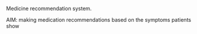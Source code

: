 Medicine recommendation system.

AIM: making medication recommendations 
based on the symptoms patients show
